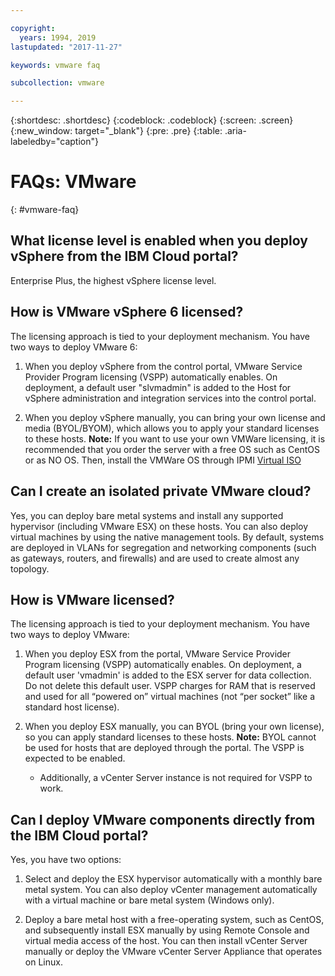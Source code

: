 ```yaml
---

copyright:
  years: 1994, 2019
lastupdated: "2017-11-27"

keywords: vmware faq

subcollection: vmware

---
```


{:shortdesc: .shortdesc}
{:codeblock: .codeblock}
{:screen: .screen}
{:new_window: target="_blank"}
{:pre: .pre}
{:table: .aria-labeledby="caption"}

# FAQs: VMware
{: #vmware-faq}

## What license level is enabled when you deploy vSphere from the IBM Cloud portal?

Enterprise Plus, the highest vSphere license level.

## How is VMware vSphere 6 licensed?

The licensing approach is tied to your deployment mechanism. You have two ways to deploy VMware 6:

1. When you deploy vSphere from the control portal, VMware Service Provider Program licensing (VSPP) automatically enables. On deployment, a default user "slvmadmin" is added to the Host for vSphere administration and integration services into the control portal.

2. When you deploy vSphere manually, you can bring your own license and media (BYOL/BYOM), which allows you to apply your standard licenses to these hosts. **Note:** If you want to use your own VMWare licensing, it is recommended that you order the server with a free OS such as CentOS or as NO OS. Then, install the VMWare OS through IPMI [Virtual ISO](/docs/bare-metal?topic=bare-metal-bm-mount-iso#linux-and-windows)

## Can I create an isolated private VMware cloud?

Yes, you can deploy bare metal systems and install any supported hypervisor (including VMware ESX) on these hosts. You can also deploy virtual machines by using the native management tools. By default, systems are deployed in VLANs for segregation and networking components (such as gateways, routers, and firewalls) and are used to create almost any topology.

## How is VMware licensed?

The licensing approach is tied to your deployment mechanism. You have two ways to deploy VMware:

1. When you deploy ESX from the portal, VMware Service Provider Program licensing (VSPP) automatically enables. On deployment, a default user 'vmadmin' is added to the ESX server for data collection. Do not delete this default user. VSPP charges for RAM that is reserved and used for all “powered on” virtual machines (not “per socket” like a standard host license).

2. When you deploy ESX manually, you can BYOL (bring your own license), so you can apply standard licenses to these hosts. **Note:** BYOL cannot be used for hosts that are deployed through the portal. The VSPP is expected to be enabled.

    * Additionally, a vCenter Server instance is not required for VSPP to work.

<!--## How do I download VMware add-ons?-->
<!--To download VMware software add-ons, you need to connect to the VPN (SSL or PPTP). The VMware add-ons can then be downloaded from either of the following locations:
http://downloads.service.softlayer.com
or http://downloads.service.usgov.softlayer.com if you're on the Federal network.
All add-ons must be installed and managed through vCenter on your device that is using these license keys. Canceling a device that this software is installed on does not cancel the software license. The license must be canceled from the customer portal on the VMware Licenses page to avoid recurring fees. For more information, see the terms of service. -->

## Can I deploy VMware components directly from the IBM Cloud portal?

Yes, you have two options:

1. Select and deploy the ESX hypervisor automatically with a monthly bare metal system<!-- (Figure 2)-->. You can also deploy vCenter management automatically with a virtual machine or bare metal system (Windows only).

2. Deploy a bare metal host with a free-operating system, such as CentOS, and subsequently install ESX manually by using Remote Console and virtual media access of the host. You can then install vCenter Server manually or deploy the VMware vCenter Server Appliance that operates on Linux.
